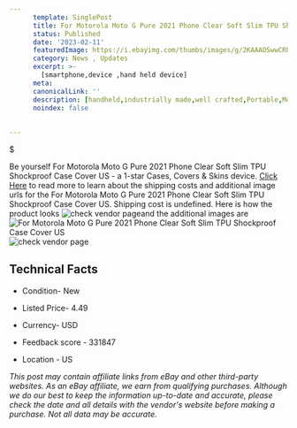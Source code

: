 ```yaml
---
      template: SinglePost
      title: For Motorola Moto G Pure 2021 Phone Clear Soft Slim TPU Shockproof Case Cover US
      status: Published
      date: '2023-02-11'
      featuredImage: https://i.ebayimg.com/thumbs/images/g/2KAAAOSwwCRh5028/s-l225.jpg
      category: News , Updates
      excerpt: >-
        [smartphone,device ,hand held device]
      meta:
      canonicalLink: ''
      description: [handheld,industrially made,well crafted,Portable,Mobile,Compact,Convenient,Lightweight,Maneuverable,Man-portable,Miniature,Carriable,Hand-held,Light,Holdable,Transportable,Mobile device,Pocket-sized,On-the-go,Wireless,Cordless,Compact size,Convenient size, smartphone,device ,hand held device]
      noindex: false
      
        
---
```

$

Be yourself For Motorola Moto G Pure 2021 Phone Clear Soft Slim TPU Shockproof Case Cover US - a 1-star Cases, Covers & Skins device. [Click Here](https://www.ebay.com/itm/144376700501?hash=item219d859e55%3Ag%3A2KAAAOSwwCRh5028&mkevt=1&mkcid=1&mkrid=711-53200-19255-0&campid=%253CePNCampaignId%253E&customid=%253CreferenceId%253E&toolid=10049) to read more to learn about the shipping costs and additional image urls for the For Motorola Moto G Pure 2021 Phone Clear Soft Slim TPU Shockproof Case Cover US. Shipping cost is undefined. Here is how the product looks ![check vendor page](https://i.ebayimg.com/thumbs/images/g/2KAAAOSwwCRh5028/s-l225.jpg)and the additional images are![For Motorola Moto G Pure 2021 Phone Clear Soft Slim TPU Shockproof Case Cover US](https://i.ebayimg.com/images/g/2KAAAOSwwCRh5028/s-l1600.jpg)![check vendor page](https://origin-galleryplus.ebayimg.com/ws/web/144376700501_2_0_1/225x225.jpg,https://origin-galleryplus.ebayimg.com/ws/web/144376700501_3_0_1/225x225.jpg,https://origin-galleryplus.ebayimg.com/ws/web/144376700501_4_0_1/225x225.jpg,https://origin-galleryplus.ebayimg.com/ws/web/144376700501_5_0_1/225x225.jpg,https://origin-galleryplus.ebayimg.com/ws/web/144376700501_6_0_1/225x225.jpg,https://origin-galleryplus.ebayimg.com/ws/web/144376700501_7_0_1/225x225.jpg)



 ## Technical Facts 



     
      

 - Condition- New 


      

 - Listed Price- 4.49 


      

 - Currency- USD 


      

 - Feedback score - 331847 


      

 - Location - US 


      
      

 *_This post may contain affiliate links from eBay and other third-party websites. As an eBay affiliate, we earn from qualifying purchases. Although we do our best to keep the information up-to-date and accurate, please check the date and all details with the vendor's website before making a purchase. Not all data may be accurate._*






